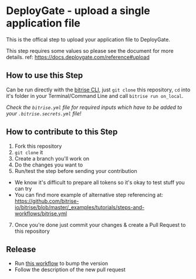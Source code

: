 # DeployGate - upload a single application file

This is the offical step to upload your application file to DeployGate.

This step requires some values so please see the document for more details. ref: https://docs.deploygate.com/reference#upload

## How to use this Step

Can be run directly with the [bitrise CLI](https://github.com/bitrise-io/bitrise),
just `git clone` this repository, `cd` into it's folder in your Terminal/Command Line
and call `bitrise run on_local`.

*Check the `bitrise.yml` file for required inputs which have to be
added to your `.bitrise.secrets.yml` file!*

## How to contribute to this Step

1. Fork this repository
2. `git clone` it
3. Create a branch you'll work on
4. Do the changes you want to
5. Run/test the step before sending your contribution
  * We know it's difficult to prepare all tokens so it's okay to test stuff you can try
  * You can find more example of alternative step referencing at: https://github.com/bitrise-io/bitrise/blob/master/_examples/tutorials/steps-and-workflows/bitrise.yml
7. Once you're done just commit your changes & create a Pull Request to this repository

## Release

- Run [this workflow](.github/workflows/bump-version.yml) to bump the version
- Follow the description of the new pull request